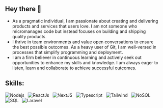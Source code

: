 ## Hey there 👋

<p>

- As a pragmatic individual, I am passionate about creating and delivering products and services that users love. I am not someone who micromanages code but instead focuses on building and shipping quality products.
- I thrive in team environments and value open conversations to ensure the best possible outcomes. As a heavy user of Git, I am well-versed in processes that simplify programming and deployment.
- I am a firm believer in continuous learning and actively seek out opportunities to enhance my skills and knowledge. I am always eager to listen, learn and collaborate to achieve successful outcomes.

</p>

<h2>Skills:</h2>

![Nodejs](https://img.shields.io/badge/🚀_Backend-NodeJS-3C873A) &nbsp;
![ReactJs](https://img.shields.io/badge/⭐_Frontend-ReactJS-00cdf2) &nbsp;
![NextJS](https://img.shields.io/badge/🔺_Frontend-NextJS-f2f2f2) &nbsp;
![Typescript](https://img.shields.io/badge/✅_Language-Typescript-0174c1) &nbsp;
![Tailwind](https://img.shields.io/badge/⭐_Frontend-Tailwind-47a7ab) &nbsp;
![NoSQL](https://img.shields.io/badge/💎_Database-MongoDB-3FA037) &nbsp;
![SQL](https://img.shields.io/badge/💎_Database-MySQL-417399) &nbsp;
![Laravel](https://img.shields.io/badge/🚀_Backend-Exress-333333) &nbsp;
 
